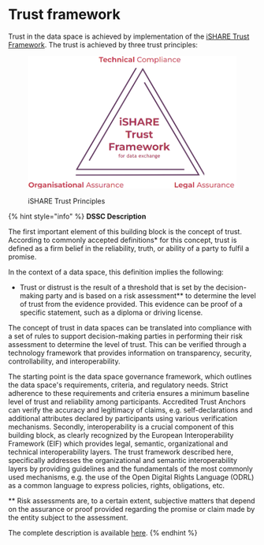 # Trust framework

Trust in the data space is achieved by implementation of the [iSHARE Trust Framework](https://framework.ishare.eu). The trust is achieved by three trust principles:

<figure><img src="../.gitbook/assets/iSHARE Trust Principles.png" alt="" width="563"><figcaption><p>iSHARE Trust Principles</p></figcaption></figure>

{% hint style="info" %}
**DSSC Description**

The first important element of this building block is the concept of trust. According to commonly accepted definitions\* for this concept, trust is defined as a firm belief in the reliability, truth, or ability of a party to fulfil a promise.

In the context of a data space, this definition implies the following:

* Trust or distrust is the result of a threshold that is set by the decision-making party and is based on a risk assessment\*\* to determine the level of trust from the evidence provided. This evidence can be proof of a specific statement, such as a diploma or driving license.

The concept of trust in data spaces can be translated into compliance with a set of rules to support decision-making parties in performing their risk assessment to determine the level of trust. This can be verified through a technology framework that provides information on transparency, security, controllability, and interoperability.

The starting point is the data space governance framework, which outlines the data space's requirements, criteria, and regulatory needs. Strict adherence to these requirements and criteria ensures a minimum baseline level of trust and reliability among participants. Accredited Trust Anchors can verify the accuracy and legitimacy of claims, e.g. self-declarations and additional attributes declared by participants using various verification mechanisms. Secondly, interoperability is a crucial component of this building block, as clearly recognized by the European Interoperability Framework (EIF) which provides legal, semantic, organizational and technical interoperability layers. The trust framework described here, specifically addresses the organizational and semantic interoperability layers by providing guidelines and the fundamentals of the most commonly used mechanisms, e.g. the use of the Open Digital Rights Language (ODRL) as a common language to express policies, rights, obligations, etc.

\*\* Risk assessments are, to a certain extent, subjective matters that depend on the assurance or proof provided regarding the promise or claim made by the entity subject to the assessment.

The complete description is available [here](https://dssc.eu/space/BVE/357075461/Trust+Framework).
{% endhint %}
